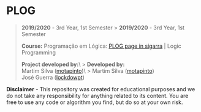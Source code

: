 # PLOG

> **2019/2020** - 3rd Year, 1st Semester	> **2019/2020** - 3rd Year, 1st Semester
>	
> **Course:** Programação em Lógica: [PLOG page in sigarra](https://sigarra.up.pt/feup/en/ucurr_geral.ficha_uc_view?pv_ocorrencia_id=272714) | Logic Programming
>	
> **Project developed by:**\	> **Developed by:**\
> Martim Silva ([motapinto](https://github.com/motapinto))\	> Martim Silva ([motapinto](https://github.com/motapinto))\
> José Guerra ([lockdowpt](https://github.com/lockdowpt))	

**Disclaimer** - This repository was created for educational purposes and we do not take any responsibility for anything related to its content. You are free to use any code or algorithm you find, but do so at your own risk.
